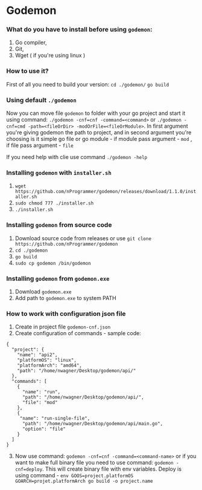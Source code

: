 # Godemon

### What do you have to install before using `godemon`:
1. Go compiler,
2. Git,
3. Wget ( if you're using linux )

### How to use it?
First of all you need to build your version:
`cd ./godemon/`
`go build`

### Using default `./godemon`
Now you can move file `godemon` to folder with your go project and 
start it using command: `./godemon -cnf=cnf -command=<command>` or `./godemon -cnf=cmd -path=<fileOrDir> -modOrFile=<fileOrModule>`.
In first argument you're giving godemon the path to project, and in second
argument you're choosing is it simple go file or go module - if module pass
argument - `mod` , if file pass argument - `file`

If you need help with clie use command `./godemon -help`

### Installing `godemon` with `installer.sh`
1. `wget https://github.com/nProgrammer/godemon/releases/download/1.1.0/installer.sh`
2. `sudo chmod 777 ./installer.sh`
3. `./installer.sh`

### Installing `godemon` from source code
1. Download source code from releases or use `git clone https://github.com/nProgrammer/godemon`
2. `cd ./godemon`
3. `go build`
4. `sudo cp godemon /bin/godemon`

### Installing `godemon` from `godemon.exe`
1. Download `godemon.exe`
2. Add path to `godemon.exe` to system PATH

### How to work with configuration json file
1. Create in project file `godemon-cnf.json`
2. Create configuration of commands - sample code: 

```
{
  "project": {
    "name": "api2",
    "platformOS": "linux",
    "platformArch": "amd64",
    "path": "/home/nwagner/Desktop/godemon/api/"
  },
  "commands": [
    {
      "name": "run",
      "path": "/home/nwagner/Desktop/godemon/api/",
      "file": "mod"
    },
    {
     "name": "run-single-file",
      "path": "/home/nwagner/Desktop/godemon/api/main.go",
      "option": "file"
    }
  ]
}
```
3. Now use command: `godemon -cnf=cnf -command=<command-name>` or if you want to make full binary
file you need to use command: `godemon -cnf=deploy`. This will create
   binary file with env variables. Deploy is using command - `env GOOS=project.platformOS
   GOARCH=projet.platformArch go build -o project.name`